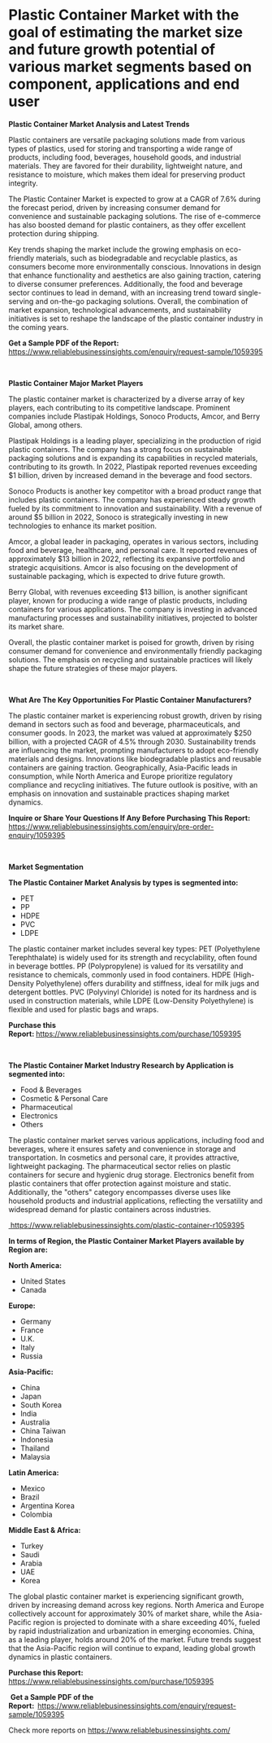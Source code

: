 <p><h1>Plastic Container Market with the goal of estimating the market size and future growth potential of various market segments based on component, applications and end user</h1></p><p><strong>Plastic Container Market Analysis and Latest Trends</strong></p>
<p><p>Plastic containers are versatile packaging solutions made from various types of plastics, used for storing and transporting a wide range of products, including food, beverages, household goods, and industrial materials. They are favored for their durability, lightweight nature, and resistance to moisture, which makes them ideal for preserving product integrity.</p><p>The Plastic Container Market is expected to grow at a CAGR of 7.6% during the forecast period, driven by increasing consumer demand for convenience and sustainable packaging solutions. The rise of e-commerce has also boosted demand for plastic containers, as they offer excellent protection during shipping. </p><p>Key trends shaping the market include the growing emphasis on eco-friendly materials, such as biodegradable and recyclable plastics, as consumers become more environmentally conscious. Innovations in design that enhance functionality and aesthetics are also gaining traction, catering to diverse consumer preferences. Additionally, the food and beverage sector continues to lead in demand, with an increasing trend toward single-serving and on-the-go packaging solutions. Overall, the combination of market expansion, technological advancements, and sustainability initiatives is set to reshape the landscape of the plastic container industry in the coming years.</p></p>
<p><strong>Get a Sample PDF of the Report:&nbsp;</strong> <a href="https://www.reliablebusinessinsights.com/enquiry/request-sample/1059395?utm_campaign=2319&utm_medium=2&utm_source=Github&utm_content=ia&utm_term=01042025&utm_id=plastic-container">https://www.reliablebusinessinsights.com/enquiry/request-sample/1059395</a></p>
<p>&nbsp;</p>
<p><strong>Plastic Container Major Market Players</strong></p>
<p><p>The plastic container market is characterized by a diverse array of key players, each contributing to its competitive landscape. Prominent companies include Plastipak Holdings, Sonoco Products, Amcor, and Berry Global, among others.</p><p>Plastipak Holdings is a leading player, specializing in the production of rigid plastic containers. The company has a strong focus on sustainable packaging solutions and is expanding its capabilities in recycled materials, contributing to its growth. In 2022, Plastipak reported revenues exceeding $1 billion, driven by increased demand in the beverage and food sectors.</p><p>Sonoco Products is another key competitor with a broad product range that includes plastic containers. The company has experienced steady growth fueled by its commitment to innovation and sustainability. With a revenue of around $5 billion in 2022, Sonoco is strategically investing in new technologies to enhance its market position.</p><p>Amcor, a global leader in packaging, operates in various sectors, including food and beverage, healthcare, and personal care. It reported revenues of approximately $13 billion in 2022, reflecting its expansive portfolio and strategic acquisitions. Amcor is also focusing on the development of sustainable packaging, which is expected to drive future growth.</p><p>Berry Global, with revenues exceeding $13 billion, is another significant player, known for producing a wide range of plastic products, including containers for various applications. The company is investing in advanced manufacturing processes and sustainability initiatives, projected to bolster its market share.</p><p>Overall, the plastic container market is poised for growth, driven by rising consumer demand for convenience and environmentally friendly packaging solutions. The emphasis on recycling and sustainable practices will likely shape the future strategies of these major players.</p></p>
<p>&nbsp;</p>
<p><strong>What Are The Key Opportunities For Plastic Container Manufacturers?</strong></p>
<p><p>The plastic container market is experiencing robust growth, driven by rising demand in sectors such as food and beverage, pharmaceuticals, and consumer goods. In 2023, the market was valued at approximately $250 billion, with a projected CAGR of 4.5% through 2030. Sustainability trends are influencing the market, prompting manufacturers to adopt eco-friendly materials and designs. Innovations like biodegradable plastics and reusable containers are gaining traction. Geographically, Asia-Pacific leads in consumption, while North America and Europe prioritize regulatory compliance and recycling initiatives. The future outlook is positive, with an emphasis on innovation and sustainable practices shaping market dynamics.</p></p>
<p><strong>Inquire or Share Your Questions If Any Before Purchasing This Report:</strong> <a href="https://www.reliablebusinessinsights.com/enquiry/pre-order-enquiry/1059395?utm_campaign=2319&utm_medium=2&utm_source=Github&utm_content=ia&utm_term=01042025&utm_id=plastic-container">https://www.reliablebusinessinsights.com/enquiry/pre-order-enquiry/1059395</a></p>
<p>&nbsp;</p>
<p><strong>Market Segmentation</strong></p>
<p><strong>The Plastic Container Market Analysis by types is segmented into:</strong></p>
<p><ul><li>PET</li><li>PP</li><li>HDPE</li><li>PVC</li><li>LDPE</li></ul></p>
<p><p>The plastic container market includes several key types: PET (Polyethylene Terephthalate) is widely used for its strength and recyclability, often found in beverage bottles. PP (Polypropylene) is valued for its versatility and resistance to chemicals, commonly used in food containers. HDPE (High-Density Polyethylene) offers durability and stiffness, ideal for milk jugs and detergent bottles. PVC (Polyvinyl Chloride) is noted for its hardness and is used in construction materials, while LDPE (Low-Density Polyethylene) is flexible and used for plastic bags and wraps.</p></p>
<p><strong>Purchase this Report:&nbsp;</strong><a href="https://www.reliablebusinessinsights.com/purchase/1059395?utm_campaign=2319&utm_medium=2&utm_source=Github&utm_content=ia&utm_term=01042025&utm_id=plastic-container">https://www.reliablebusinessinsights.com/purchase/1059395</a></p>
<p>&nbsp;</p>
<p><strong>The Plastic Container Market Industry Research by Application is segmented into:</strong></p>
<p><ul><li>Food & Beverages</li><li>Cosmetic & Personal Care</li><li>Pharmaceutical</li><li>Electronics</li><li>Others</li></ul></p>
<p><p>The plastic container market serves various applications, including food and beverages, where it ensures safety and convenience in storage and transportation. In cosmetics and personal care, it provides attractive, lightweight packaging. The pharmaceutical sector relies on plastic containers for secure and hygienic drug storage. Electronics benefit from plastic containers that offer protection against moisture and static. Additionally, the "others" category encompasses diverse uses like household products and industrial applications, reflecting the versatility and widespread demand for plastic containers across industries.</p></p>
<p><a href="https://www.reliablebusinessinsights.com/plastic-container-r1059395?utm_campaign=2319&utm_medium=2&utm_source=Github&utm_content=ia&utm_term=01042025&utm_id=plastic-container">&nbsp;https://www.reliablebusinessinsights.com/plastic-container-r1059395</a></p>
<p><strong>In terms of Region, the Plastic Container Market Players available by Region are:</strong></p>
<p>
    <p> <strong> North America: </strong>
        <ul>
            <li>United States</li>
            <li>Canada</li>
        </ul>
        </p> 
    <p> <strong> Europe: </strong>
        <ul>
            <li>Germany</li>
            <li>France</li>
            <li>U.K.</li>
            <li>Italy</li>
            <li>Russia</li>
        </ul>
        </p> 
    <p> <strong> Asia-Pacific: </strong>
        <ul>
            <li>China</li>
            <li>Japan</li>
            <li>South Korea</li>
            <li>India</li>
            <li>Australia</li>
            <li>China Taiwan</li>
            <li>Indonesia</li>
            <li>Thailand</li>
            <li>Malaysia</li>
        </ul>
        </p> 
    <p> <strong> Latin America: </strong>
        <ul>
            <li>Mexico</li>
            <li>Brazil</li>
            <li>Argentina Korea</li>
            <li>Colombia</li>
        </ul>
        </p> 
    <p> <strong> Middle East & Africa: </strong>
        <ul>
            <li>Turkey</li>
            <li>Saudi</li>
            <li>Arabia</li>
            <li>UAE</li>
            <li>Korea</li>
        </ul>
    </p>
    </p>
<p><p>The global plastic container market is experiencing significant growth, driven by increasing demand across key regions. North America and Europe collectively account for approximately 30% of market share, while the Asia-Pacific region is projected to dominate with a share exceeding 40%, fueled by rapid industrialization and urbanization in emerging economies. China, as a leading player, holds around 20% of the market. Future trends suggest that the Asia-Pacific region will continue to expand, leading global growth dynamics in plastic containers.</p></p>
<p><strong>Purchase this Report: </strong><a href="https://www.reliablebusinessinsights.com/purchase/1059395?utm_campaign=2319&utm_medium=2&utm_source=Github&utm_content=ia&utm_term=01042025&utm_id=plastic-container">https://www.reliablebusinessinsights.com/purchase/1059395</a></p>
<p>&nbsp;<strong>Get a Sample PDF of the Report:&nbsp;&nbsp;</strong><a href="https://www.reliablebusinessinsights.com/enquiry/request-sample/1059395?utm_campaign=2319&utm_medium=2&utm_source=Github&utm_content=ia&utm_term=01042025&utm_id=plastic-container">https://www.reliablebusinessinsights.com/enquiry/request-sample/1059395</a></p>
<p><strong></strong></p>
<p>Check more reports on <a href="https://www.reliablebusinessinsights.com/?utm_campaign=2319&utm_medium=2&utm_source=Github&utm_content=ia&utm_term=01042025&utm_id=plastic-container">https://www.reliablebusinessinsights.com/</a></p>